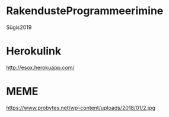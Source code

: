 # RakendusteProgrammeerimine
Sügis2019

# Herokulink
http://esox.herokuapp.com/

# MEME

https://www.probytes.net/wp-content/uploads/2018/01/2.jpg
